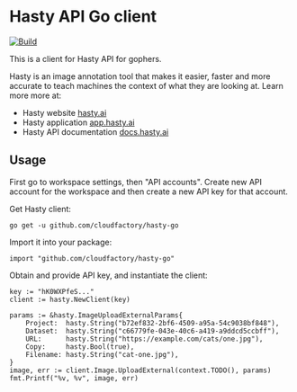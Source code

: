 # Hasty API Go client

[![Build](https://github.com/cloudfactory/hasty-go/workflows/Build/badge.svg)](https://github.com/cloudfactory/hasty-go/actions)

This is a client for Hasty API for gophers.

Hasty is an image annotation tool that makes it easier, faster and more accurate to teach machines the context of what they are looking at. Learn more more at:
- Hasty website [hasty.ai](https://hasty.ai)
- Hasty application [app.hasty.ai](https://app.hasty.ai)
- Hasty API documentation [docs.hasty.ai](https://docs.hasty.ai)

## Usage

First go to workspace settings, then "API accounts". Create new API account for the workspace and then create a new API key for that account.

Get Hasty client:
```
go get -u github.com/cloudfactory/hasty-go
```
Import it into your package:
```
import "github.com/cloudfactory/hasty-go"
```
Obtain and provide API key, and instantiate the client:
```
key := "hK0WXPfeS..."
client := hasty.NewClient(key)

params := &hasty.ImageUploadExternalParams{
	Project:  hasty.String("b72ef832-2bf6-4509-a95a-54c9038bf848"),
	Dataset:  hasty.String("c66779fe-043e-40c6-a419-a9ddcd5ccbff"),
	URL:      hasty.String("https://example.com/cats/one.jpg"),
	Copy:     hasty.Bool(true),
	Filename: hasty.String("cat-one.jpg"),
}
image, err := client.Image.UploadExternal(context.TODO(), params)
fmt.Printf("%v, %v", image, err)
```
